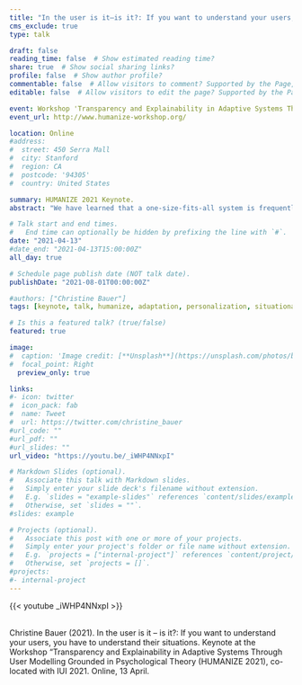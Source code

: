 ```yaml
---
title: "In the user is it—is it?: If you want to understand your users, you have to understand their situations"
cms_exclude: true
type: talk

draft: false
reading_time: false  # Show estimated reading time?
share: true  # Show social sharing links?
profile: false  # Show author profile?
commentable: false  # Allow visitors to comment? Supported by the Page, Post, and Docs content types.
editable: false  # Allow visitors to edit the page? Supported by the Page, Post, and Docs content types.

event: Workshop 'Transparency and Explainability in Adaptive Systems Through User Modelling Grounded in Psychological Theory (HUMANIZE 2021)'
event_url: http://www.humanize-workshop.org/

location: Online
#address:
#  street: 450 Serra Mall
#  city: Stanford
#  region: CA
#  postcode: '94305'
#  country: United States

summary: HUMANIZE 2021 Keynote.
abstract: "We have learned that a one-size-fits-all system is frequently not the ideal solution. So we want our systems to be intelligent. They shall intelligently adapt to the users, to each user individually. We want to learn from the users’ behavior to create one user model per user. Then we 'understand' each individual user and the system can adapt to the individual user models. And so, our system is intelligent. No, it is not! Compared to a one-size-fits-all solution, an adaptive system considering user models may be more advanced and capable to address a wider scope of users more adequately. Yet, that is not the end of the story. While some user characteristics, preferences, or needs may be rather stable for a long period of time, others are highly volatile. Each user encounters various situations throughout a lifetime, even throughout a day. If we want to understand users, we need to understand their situations. And situational models could have more in common across users than our user-model thinking may suggest."

# Talk start and end times.
#   End time can optionally be hidden by prefixing the line with `#`.
date: "2021-04-13"
#date_end: "2021-04-13T15:00:00Z"
all_day: true

# Schedule page publish date (NOT talk date).
publishDate: "2021-08-01T00:00:00Z"

#authors: ["Christine Bauer"]
tags: [keynote, talk, humanize, adaptation, personalization, situationalization]

# Is this a featured talk? (true/false)
featured: true

image:
#  caption: 'Image credit: [**Unsplash**](https://unsplash.com/photos/bzdhc5b3Bxs)'
#  focal_point: Right
  preview_only: true

links:
#- icon: twitter
#  icon_pack: fab
#  name: Tweet
#  url: https://twitter.com/christine_bauer
#url_code: ""
#url_pdf: ""
#url_slides: ""
url_video: "https://youtu.be/_iWHP4NNxpI"

# Markdown Slides (optional).
#   Associate this talk with Markdown slides.
#   Simply enter your slide deck's filename without extension.
#   E.g. `slides = "example-slides"` references `content/slides/example-slides.md`.
#   Otherwise, set `slides = ""`.
#slides: example

# Projects (optional).
#   Associate this post with one or more of your projects.
#   Simply enter your project's folder or file name without extension.
#   E.g. `projects = ["internal-project"]` references `content/project/deep-learning/index.md`.
#   Otherwise, set `projects = []`.
#projects:
#- internal-project
---
```


{{< youtube _iWHP4NNxpI >}}

<br>
Christine Bauer (2021). In the user is it – is it?: If you want to understand your users, you have to understand their situations. Keynote at the Workshop “Transparency and Explainability in Adaptive Systems Through User Modelling Grounded in Psychological Theory (HUMANIZE 2021), co-located with IUI 2021. Online, 13 April.
